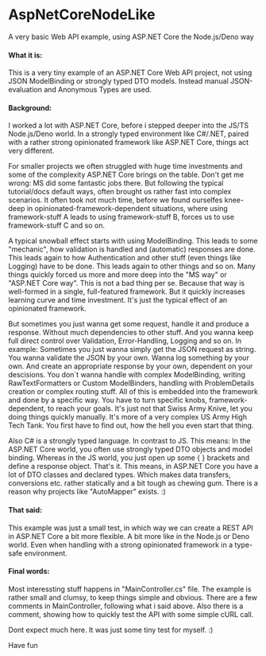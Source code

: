 # AspNetCoreNodeLike
A very basic Web API example, using ASP.NET Core the Node.js/Deno way

#### What it is:

This is a very tiny example of an ASP.NET Core Web API project, not using JSON ModelBinding or strongly typed DTO models. Instead manual JSON-evaluation and Anonymous Types are used.

#### Background:

I worked a lot with ASP.NET Core, before i stepped deeper into the JS/TS Node.js/Deno world. In a strongly typed environment like C#/.NET, paired with a rather strong opinionated framework like ASP.NET Core, things act very different.

For smaller projects we often struggled with huge time investments and some of the complexity ASP.NET Core brings on the table. Don't get me wrong: MS did some fantastic jobs there. But following the typical tutorial/docs default ways, often brought us rather fast into complex scenarios. It often took not much time, before we found ourselfes knee-deep in opinionated-framework-dependent situations, where using framework-stuff A leads to using framework-stuff B, forces us to use framework-stuff C and so on.

A typical snowball effect starts with using ModelBinding. This leads to some "mechanic", how validation  is handled and (automatic) responses are done. This leads again to how Authentication and other stuff (even things like Logging) have to be done. This leads again to other things and so on. Many things quickly forced us more and more deep into the "MS way" or "ASP.NET Core way". This is not a bad thing per se. Because that way is well-formed in a single, full-featured framework. But it quickly increases learning curve and time investment. It's just the typical effect of an opinionated framework.

But sometimes you just wanna get some request, handle it and produce a response. Without much dependencies to other stuff. And you wanna keep full direct control over Validation, Error-Handling, Logging and so on. In example: Sometimes you just wanna simply get the JSON request as string. You wanna validate the JSON by your own. Wanna log something by your own. And create an appropriate response by your own, dependent on your descisions. You don´t wanna handle with complex ModelBinding, writing RawTextFormatters or Custom ModelBinders, handling with ProblemDetails creation or complex routing stuff. All of this is embedded into the framework and done by a specific way. You have to turn specific knobs, framework-dependent, to reach your goals. It's just not that Swiss Army Knive, let you doing things quickly manually. It's more of a very complex US Army High Tech Tank. You first have to find out, how the hell you even start that thing.

Also C# is a strongly typed language. In contrast to JS. This means: In the ASP.NET Core world, you often use strongly typed DTO objects and model binding. Whereas in the JS world, you just open up some { } brackets and define a response object. That's it. This means, in ASP.NET Core you have a lot of DTO classes and declared types. Which makes data transfers, conversions etc. rather statically and a bit tough as chewing gum. There is a reason why projects like "AutoMapper" exists. :)

#### That said:

This example was just a small test, in which way we can create a REST API in ASP.NET Core a bit more flexible. A bit more like in the Node.js or Deno world. Even when handling with a strong opinionated framework in a type-safe environment.

#### Final words:

Most interessting stuff happens in "MainController.cs" file. The example is rather small and clumsy, to keep things simple and obvious. There are a few comments in MainController, following what i said above. Also there is a comment, showing how to quickly test the API with some simple cURL call.

Dont expect much here. It was just some tiny test for myself. :)

Have fun
